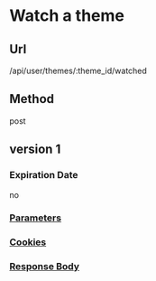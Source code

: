 # Watch a theme

## Url

/api/user/themes/:theme_id/watched

## Method

post

## version 1

### Expiration Date

no

### [Parameters](./Parameters.html)

### [Cookies](./Cookies.html)

### [Response Body](./Response.html)